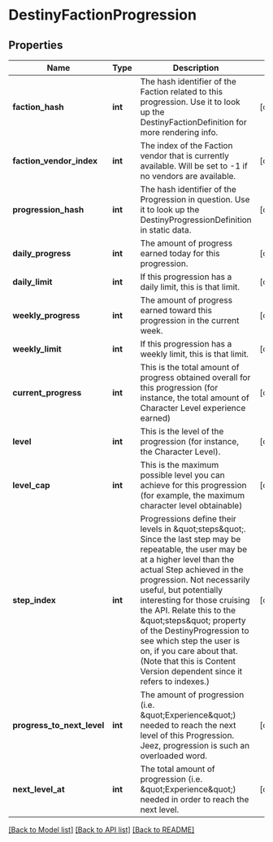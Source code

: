 # DestinyFactionProgression

## Properties
Name | Type | Description | Notes
------------ | ------------- | ------------- | -------------
**faction_hash** | **int** | The hash identifier of the Faction related to this progression. Use it to look up the DestinyFactionDefinition for more rendering info. | [optional] 
**faction_vendor_index** | **int** | The index of the Faction vendor that is currently available. Will be set to -1 if no vendors are available. | [optional] 
**progression_hash** | **int** | The hash identifier of the Progression in question. Use it to look up the DestinyProgressionDefinition in static data. | [optional] 
**daily_progress** | **int** | The amount of progress earned today for this progression. | [optional] 
**daily_limit** | **int** | If this progression has a daily limit, this is that limit. | [optional] 
**weekly_progress** | **int** | The amount of progress earned toward this progression in the current week. | [optional] 
**weekly_limit** | **int** | If this progression has a weekly limit, this is that limit. | [optional] 
**current_progress** | **int** | This is the total amount of progress obtained overall for this progression (for instance, the total amount of Character Level experience earned) | [optional] 
**level** | **int** | This is the level of the progression (for instance, the Character Level). | [optional] 
**level_cap** | **int** | This is the maximum possible level you can achieve for this progression (for example, the maximum character level obtainable) | [optional] 
**step_index** | **int** | Progressions define their levels in \&quot;steps\&quot;. Since the last step may be repeatable, the user may be at a higher level than the actual Step achieved in the progression. Not necessarily useful, but potentially interesting for those cruising the API. Relate this to the \&quot;steps\&quot; property of the DestinyProgression to see which step the user is on, if you care about that. (Note that this is Content Version dependent since it refers to indexes.) | [optional] 
**progress_to_next_level** | **int** | The amount of progression (i.e. \&quot;Experience\&quot;) needed to reach the next level of this Progression. Jeez, progression is such an overloaded word. | [optional] 
**next_level_at** | **int** | The total amount of progression (i.e. \&quot;Experience\&quot;) needed in order to reach the next level. | [optional] 

[[Back to Model list]](../README.md#documentation-for-models) [[Back to API list]](../README.md#documentation-for-api-endpoints) [[Back to README]](../README.md)


